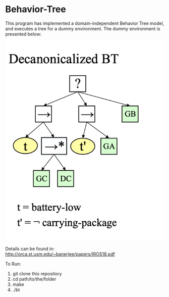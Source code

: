 # Behavior-Tree

This program has implemented a domain-independent Behavior Tree model, and executes a tree for a dummy environment. 
The dummy environment is presented below:

![Decanonicalized BT](./images/BT.png)

Details can be found in: http://orca.st.usm.edu/~banerjee/papers/IROS18.pdf

To Run:

1. git clone this repository
2. cd path/to/the/folder
3. make
4. ./bt
